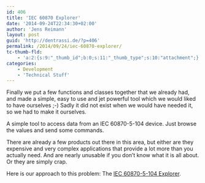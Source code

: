 ```yaml
---
id: 406
title: 'IEC 60870 Explorer'
date: '2014-09-24T22:34:30+02:00'
author: 'Jens Reimann'
layout: post
guid: 'http://dentrassi.de/?p=406'
permalink: /2014/09/24/iec-60870-explorer/
tc-thumb-fld:
    - 'a:2:{s:9:"_thumb_id";b:0;s:11:"_thumb_type";s:10:"attachment";}'
categories:
    - Development
    - 'Technical Stuff'
---
```


Finally we put a few functions and classes together that we already had, and made a simple, easy to use and jet powerful tool which we would liked to have ourselves ;-) Sadly it did not exist when we would have needed it, so we had to make it ourselves.

<!-- more -->

A simple tool to access data from an IEC 60870-5-104 device. Just browse the values and send some commands.

There are already a few products out there in this area, but either are they expensive and very complex applications that provide a lot more than you actually need. And are nearly unusable if you don’t know what it is all about. Or they are simply crap.

Here is our approach to this problem: The [IEC 60870-5-104 Explorer](http://ibh-systems.com/iec60870/explorer).
